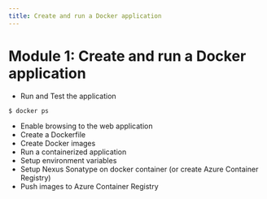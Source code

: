 ```yaml
---
title: Create and run a Docker application
---
```


# Module 1: Create and run a Docker application
- Run and Test the application

```bash
$ docker ps
```

- Enable browsing to the web application
- Create a Dockerfile
- Create Docker images
- Run a containerized application
- Setup environment variables
- Setup Nexus Sonatype on docker container (or create Azure Container Registry)
- Push images to  Azure Container Registry